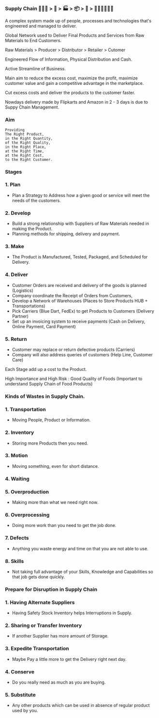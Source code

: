### Supply Chain 🥕🍅🥔 > 🚚 > 🏭 > 📦 > 🚛 > 👩🏻‍🤝‍👩🏻🍟

A complex system made up of people, processes and technologies that's engineered and managed to deliver.

Global Network used to Deliver Final Products and Services from Raw Materials to End Customers.

Raw Materials > Producer > Distributor > Retailer > Cutomer 

Engineered Flow of Information, Physical Distribution and Cash.

Active Streamline of Business.

Main aim to reduce the excess cost, maximize the profit, maximize customer value and gain 
a competitive advantage in the marketplace.

Cut excess costs and deliver the products to the customer faster.

Nowdays delivery made by Flipkarts and Amazon in 2 - 3 days is due to Suppy Chain Management.

### Aim

```
Providing 
The Right Product, 
in the Right Quantity, 
of the Right Quality, 
in the Right Place,
at the Right Time, 
at the Right Cost,
to the Right Customer.
```

### Stages

### 1. Plan    
- Plan a Strategy to Address how a given good or service will meet the needs of the customers.

### 2. Develop 
- Build a strong relationship with Suppliers of Raw Materials needed in making the Product.
- Planning methods for shipping, delivery and payment.

### 3. Make
- The Product is Manufactured, Tested, Packaged, and Scheduled for Delivery.

### 4. Deliver 
- Customer Orders are received and delivery of the goods is planned (Logistics) 
- Company coordinate the Receipt of Orders from Customers,
- Develop a Network of Warehouses (Places to Store Products HUB + Transportations)
- Pick Carriers (Blue Dart, FedEx) to get Products to Customers (Delivery Partner)
- Set up an invoicing system to receive payments (Cash on Delivery, Online Payment, Card Payment)

### 5. Return  
- Customer may replace or return defective products (Carriers)
- Company will also address queries of customers (Help Line, Customer Care)

Each Stage add up a cost to the Product.

High Importance and High Risk : Good Quality of Foods (Important to understand Supply Chain of Food Products)

### Kinds of Wastes in Supply Chain.

### 1. Transportation
- Moving People, Product or Information.

### 2. Inventory 
- Storing more Products then you need.

### 3. Motion
- Moving something, even for short distance.

### 4. Waiting

### 5. Overproduction
- Making more than what we need right now.

### 6. Overprocessing
- Doing more work than you need to get the job done.

### 7. Defects 
- Anything you waste energy and time on that you are not able to use.

### 8. Skills
- Not taking full advantage of your Skills, Knowledge and Capabilities so that job gets done quickly.


### Prepare for Disruption in Supply Chain

### 1. Having Alternate Suppliers
- Having Safety Stock Inventory helps Interruptions in Supply.

### 2. Sharing or Transfer Inventory 
- If another Supplier has more amount of Storage.

### 3. Expedite Transportation
- Maybe Pay a little more to get the Delivery right next day.

### 4. Conserve 
- Do you really need as much as you are buying.

### 5. Substitute
- Any other products which can be used in absence of regular product used by you.
